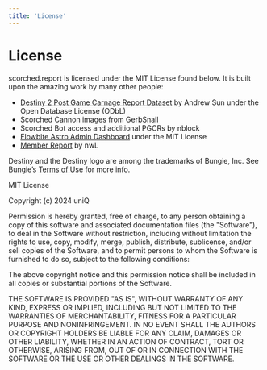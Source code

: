 ```yaml
---
title: 'License'
---
```


# License

scorched.report is licensed under the MIT License found below. It is built upon the amazing work by many other people:

- [Destiny 2 Post Game Carnage Report Dataset](https://d2.asun.co/pgcr.html) by Andrew Sun under the Open Database License (ODbL)
- Scorched Cannon images from GerbSnail
- Scorched Bot access and additional PGCRs by nblock
- [Flowbite Astro Admin Dashboard](https://github.com/themesberg/flowbite-astro-admin-dashboard) under the MIT License
- [Member Report](https://github.com/nwLSteam/member.report) by nwL

Destiny and the Destiny logo are among the trademarks of Bungie, Inc.
See Bungie’s [Terms of Use](https://www.bungie.net/7/en/legal/terms) for more info.

MIT License

Copyright (c) 2024 uniQ

Permission is hereby granted, free of charge, to any person obtaining a copy
of this software and associated documentation files (the "Software"), to deal
in the Software without restriction, including without limitation the rights
to use, copy, modify, merge, publish, distribute, sublicense, and/or sell
copies of the Software, and to permit persons to whom the Software is
furnished to do so, subject to the following conditions:

The above copyright notice and this permission notice shall be included in all
copies or substantial portions of the Software.

THE SOFTWARE IS PROVIDED "AS IS", WITHOUT WARRANTY OF ANY KIND, EXPRESS OR
IMPLIED, INCLUDING BUT NOT LIMITED TO THE WARRANTIES OF MERCHANTABILITY,
FITNESS FOR A PARTICULAR PURPOSE AND NONINFRINGEMENT. IN NO EVENT SHALL THE
AUTHORS OR COPYRIGHT HOLDERS BE LIABLE FOR ANY CLAIM, DAMAGES OR OTHER
LIABILITY, WHETHER IN AN ACTION OF CONTRACT, TORT OR OTHERWISE, ARISING FROM,
OUT OF OR IN CONNECTION WITH THE SOFTWARE OR THE USE OR OTHER DEALINGS IN THE
SOFTWARE.
